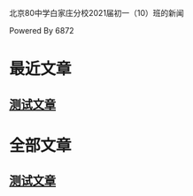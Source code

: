 北京80中学白家庄分校2021届初一（10）班的新闻

Powered By 6872

# 最近文章

## [测试文章](https://7jrs.github.io/post/test.md)

# 全部文章

## [测试文章](https://7jrs.github.io/post/test.md)
